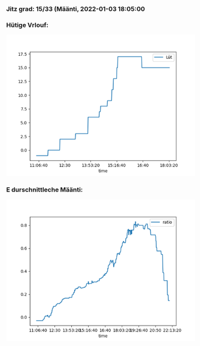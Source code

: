 ### Jitz grad: 15/33 (Määnti, 2022-01-03 18:05:00

### Hütige Vrlouf:
![Graph](Today.png)

### E durschnittleche Määnti:
![Graph](Määnti.png)